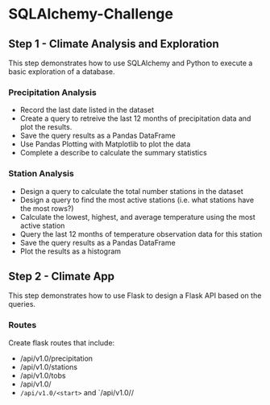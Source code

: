 # SQLAlchemy-Challenge

## Step 1 - Climate Analysis and Exploration
This step demonstrates how to use SQLAlchemy and Python to execute a basic exploration of a database.

### Precipitation Analysis
* Record the last date listed in the dataset
* Create a query to retreive the last 12 months of precipitation data and plot the results.
* Save the query results as a Pandas DataFrame
* Use Pandas Plotting with Matplotlib to plot the data
* Complete a describe to calculate the summary statistics

### Station Analysis
* Design a query to calculate the total number stations in the dataset
* Design a query to find the most active stations (i.e. what stations have the most rows?)
* Calculate the lowest, highest, and average temperature using the most active station
* Query the last 12 months of temperature observation data for this station
* Save the query results as a Pandas DataFrame
* Plot the results as a histogram

## Step 2 - Climate App
This step demonstrates how to use Flask to design a Flask API based on the queries.
### Routes
Create flask routes that include:
* /api/v1.0/precipitation
* /api/v1.0/stations
* /api/v1.0/tobs
* /api/v1.0/<start>
* `/api/v1.0/<start>` and `/api/v1.0/<start>/<end>
